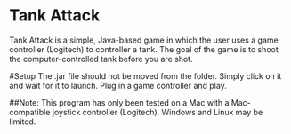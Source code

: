 # Tank Attack

Tank Attack is a simple, Java-based game in which the user uses a game controller (Logitech) to controller a tank. The goal of the game is to shoot the computer-controlled tank before you are shot.

#Setup
The .jar file should not be moved from the folder. Simply click on it and wait for it to launch. Plug in a game controller and play.

##Note: This program has only been tested on a Mac with a Mac-compatible joystick controller (Logitech). Windows and Linux may be limited.